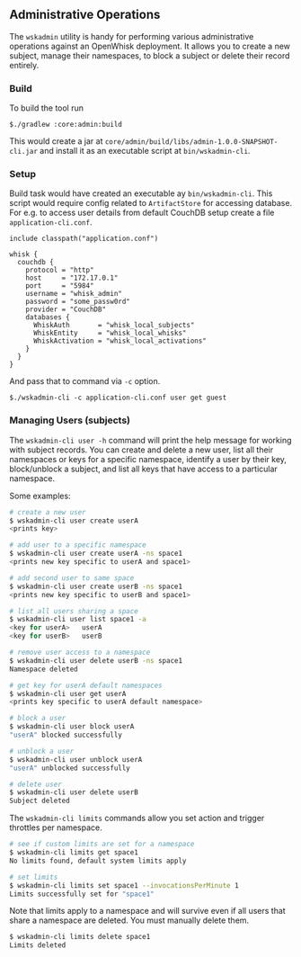 <!--
#
# Licensed to the Apache Software Foundation (ASF) under one or more
# contributor license agreements.  See the NOTICE file distributed with
# this work for additional information regarding copyright ownership.
# The ASF licenses this file to You under the Apache License, Version 2.0
# (the "License"); you may not use this file except in compliance with
# the License.  You may obtain a copy of the License at
#
#     http://www.apache.org/licenses/LICENSE-2.0
#
# Unless required by applicable law or agreed to in writing, software
# distributed under the License is distributed on an "AS IS" BASIS,
# WITHOUT WARRANTIES OR CONDITIONS OF ANY KIND, either express or implied.
# See the License for the specific language governing permissions and
# limitations under the License.
#
-->

## Administrative Operations

The `wskadmin` utility is handy for performing various administrative operations against an OpenWhisk deployment.
It allows you to create a new subject, manage their namespaces, to block a subject or delete their record entirely.

### Build

To build the tool run

    $./gradlew :core:admin:build

This would create a jar at `core/admin/build/libs/admin-1.0.0-SNAPSHOT-cli.jar` and install it as an executable script at
`bin/wskadmin-cli`.

### Setup

Build task would have created an executable ay `bin/wskadmin-cli`. This script would require config related to `ArtifactStore`
for accessing database. For e.g. to access user details from default CouchDB setup create a file `application-cli.conf`.

    include classpath("application.conf")

    whisk {
      couchdb {
        protocol = "http"
        host     = "172.17.0.1"
        port     = "5984"
        username = "whisk_admin"
        password = "some_passw0rd"
        provider = "CouchDB"
        databases {
          WhiskAuth       = "whisk_local_subjects"
          WhiskEntity     = "whisk_local_whisks"
          WhiskActivation = "whisk_local_activations"
        }
      }
    }

And pass that to command via `-c` option.

    $./wskadmin-cli -c application-cli.conf user get guest


### Managing Users (subjects)

The `wskadmin-cli user -h` command will print the help message for working with subject records. You can create and delete a
new user, list all their namespaces or keys for a specific namespace, identify a user by their key, block/unblock a subject,
and list all keys that have access to a particular namespace.

Some examples:
```bash
# create a new user
$ wskadmin-cli user create userA
<prints key>

# add user to a specific namespace
$ wskadmin-cli user create userA -ns space1
<prints new key specific to userA and space1>

# add second user to same space
$ wskadmin-cli user create userB -ns space1
<prints new key specific to userB and space1>

# list all users sharing a space
$ wskadmin-cli user list space1 -a
<key for userA>   userA
<key for userB>   userB

# remove user access to a namespace
$ wskadmin-cli user delete userB -ns space1
Namespace deleted

# get key for userA default namespaces
$ wskadmin-cli user get userA
<prints key specific to userA default namespace>

# block a user
$ wskadmin-cli user block userA
"userA" blocked successfully

# unblock a user
$ wskadmin-cli user unblock userA
"userA" unblocked successfully

# delete user
$ wskadmin-cli user delete userB
Subject deleted
```

The `wskadmin-cli limits` commands allow you set action and trigger throttles per namespace.

```bash
# see if custom limits are set for a namespace
$ wskadmin-cli limits get space1
No limits found, default system limits apply

# set limits
$ wskadmin-cli limits set space1 --invocationsPerMinute 1
Limits successfully set for "space1"
```

Note that limits apply to a namespace and will survive even if all users that share a namespace are deleted. You must manually delete them.
```bash
$ wskadmin-cli limits delete space1
Limits deleted
```
